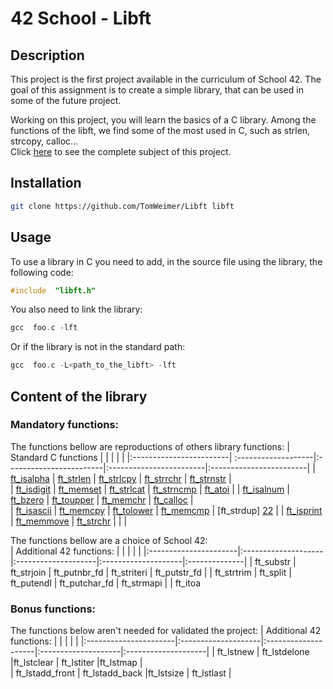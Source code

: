 # 42 School - Libft

## Description
This project is the first project available in the curriculum of School 42.	The goal of this assignment is to create a simple library, that can be used in some of the future project.


Working on this project, you will learn the basics of a C library.
Among the functions of the libft, we find some of the most used in C, such as strlen, strcopy, calloc...<br>
Click [here](https://github.com/TomWeimer/Libft/blob/main/fr.subject.pdf) to see the complete subject of this project. 

## Installation
```zsh
git clone https://github.com/TomWeimer/Libft libft
```
## Usage
To use a library in C you need to add, in the source file using the library, the following code:
```C
#include  "libft.h"
```
You also need to link the library:
```C
gcc  foo.c -lft
```
Or if the library is not in the standard path:
```C
gcc  foo.c -L<path_to_the_libft> -lft
```
## Content of the library
### Mandatory functions:
The functions bellow are reproductions of others library functions:
| Standard C functions   	|                     |                         |                         |                         |
|:------------------------| :-------------------|:------------------------|:------------------------|:------------------------|
| [ft_isalpha][1]	        |	[ft_strlen][6]		  | [ft_strlcpy][11]				    	| [ft_strrchr][16]  					  | [ft_strnstr][20] 	            |				  
|	[ft_isdigit][2]         |	[ft_memset][7]	    |	[ft_strlcat][12]	  	        | [ft_strncmp][17]  				    |	[ft_atoi][21]			            |
|	[ft_isalnum][3]         |	[ft_bzero][8]				| [ft_toupper][13]		            | [ft_memchr][18]						    | [ft_calloc][21]    	        |	  
|	[ft_isascii][4]		    	| [ft_memcpy][9]		 	| [ft_tolower][14]				      | [ft_memcmp][19]		            |	[ft_strdup] [22]	              |
| [ft_isprint][5]         |	[ft_memmove][10]		| [ft_strchr][15]               |                               |                         |

The functions bellow are a choice of School 42:		
| Additional 42 functions: |											|											|											|								|
|:----------------------|:--------------------|:--------------------|:--------------------|:--------------|
|	ft_substr							|	ft_strjoin					|	ft_putnbr_fd				|	ft_striteri					| ft_putstr_fd	|
|	ft_strtrim						| ft_split						|	ft_putendl					|	ft_putchar_fd				|	ft_strmapi		|
|	ft_itoa																
### Bonus functions:
The functions below aren't needed for validated the project:
| Additional 42 functions: 			|											|											|											|											|
|:----------------------|:--------------------|:--------------------|:--------------------|:--------------------|
|	ft_lstnew							|	ft_lstdelone				|ft_lstclear					|	ft_lstiter					|ft_lstmap							|	
|	ft_lstadd_front				| ft_lstadd_back			|ft_lstsize						|	ft_lstlast					|

[1]: https://github.com/TomWeimer/Libft/blob/main/src/mandatory/ft_isalpha.c
[2]: https://github.com/TomWeimer/Libft/blob/main/src/mandatory/ft_isdigit.c
[3]: https://github.com/TomWeimer/Libft/blob/main/src/mandatory/ft_isalnum.c
[4]: https://github.com/TomWeimer/Libft/blob/main/src/mandatory/ft_isascii.c
[5]: https://github.com/TomWeimer/Libft/blob/main/src/mandatory/ft_isprint.c
[6]: https://github.com/TomWeimer/Libft/blob/main/src/mandatory/ft_strlen.c
[7]: https://github.com/TomWeimer/Libft/blob/main/src/mandatory/ft_memset.c
[8]: https://github.com/TomWeimer/Libft/blob/main/src/mandatory/ft_bzero.c
[9]: https://github.com/TomWeimer/Libft/blob/main/src/mandatory/ft_memcpy.c
[10]: https://github.com/TomWeimer/Libft/blob/main/src/mandatory/ft_memmove.c
[11]: https://github.com/TomWeimer/Libft/blob/main/src/mandatory/ft_strlcpy.c
[12]: https://github.com/TomWeimer/Libft/blob/main/src/mandatory/ft_strlcat.c
[13]: https://github.com/TomWeimer/Libft/blob/main/src/mandatory/ft_toupper.c
[14]: https://github.com/TomWeimer/Libft/blob/main/src/mandatory/ft_tolower.c
[15]: https://github.com/TomWeimer/Libft/blob/main/src/mandatory/ft_strchr.c
[16]: https://github.com/TomWeimer/Libft/blob/main/src/mandatory/ft_strrchr.c
[17]:https://github.com/TomWeimer/Libft/blob/main/src/mandatory/ft_strncmp.c
[18]:https://github.com/TomWeimer/Libft/blob/main/src/mandatory/ft_memchr.c
[19]: https://github.com/TomWeimer/Libft/blob/main/src/mandatory/ft_memcmp.c
[20]: https://github.com/TomWeimer/Libft/blob/main/src/mandatory/ft_strnstr.c
[21]: https://github.com/TomWeimer/Libft/blob/main/src/mandatory/ft_atoi.c
[22]: https://github.com/TomWeimer/Libft/blob/main/src/mandatory/ft_calloc.c
[22]: https://github.com/TomWeimer/Libft/blob/main/src/mandatory/ft_strdup.c
